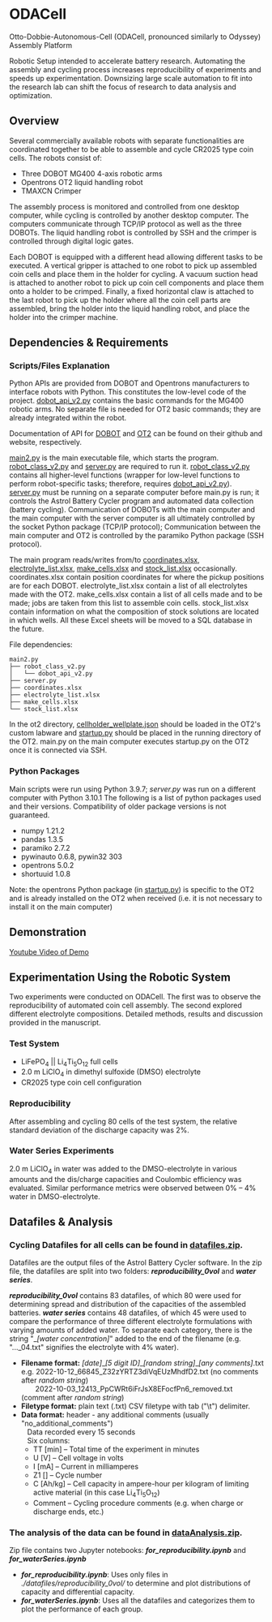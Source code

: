 # ODACell
Otto-Dobbie-Autonomous-Cell (ODACell, pronounced similarly to Odyssey) Assembly Platform

Robotic Setup intended to accelerate battery research. Automating the assembly and cycling process increases reproducibility of experiments and speeds up experimentation. Downsizing large scale automation to fit into the research lab can shift the focus of research to data analysis and optimization.  

## Overview
Several commercially available robots with separate functionalities are coordinated together to be able to assemble and cycle CR2025 type coin cells. The robots consist of:
- Three DOBOT MG400 4-axis robotic arms
- Opentrons OT2 liquid handling robot
- TMAXCN Crimper

The assembly process is monitored and controlled from one desktop computer, while cycling is controlled by another desktop computer. The computers communicate through TCP/IP protocol as well as the three DOBOTs. The liquid handling robot is controlled by SSH and the crimper is controlled through digital logic gates. 

Each DOBOT is equipped with a different head allowing different tasks to be executed. A vertical gripper is attached to one robot to pick up assembled coin cells and place them in the holder for cycling. A vacuum suction head is attached to another robot to pick up coin cell components and place them onto a holder to be crimped. Finally, a fixed horizontal claw is attached to the last robot to pick up the holder where all the coin cell parts are assembled, bring the holder into the liquid handling robot, and place the holder into the crimper machine.

## Dependencies & Requirements
### Scripts/Files Explanation
Python APIs are provided from DOBOT and Opentrons manufacturers to interface robots with Python. This constitutes the low-level code of the project. [dobot_api_v2.py](dobot_api_v2.py) contains the basic commands for the MG400 robotic arms. No separate file is needed for OT2 basic commands; they are already integrated within the robot.

Documentation of API for [DOBOT](https://github.com/Dobot-Arm/TCP-IP-Protocol/blob/master/README-EN.md) and [OT2](https://docs.opentrons.com/v2/) can be found on their github and website, respectively.

[main2.py](main2.py) is the main executable file, which starts the program. [robot_class_v2.py](robot_class_v2.py) and [server.py](server.py) are required to run it. [robot_class_v2.py](robot_class_v2.py) contains all higher-level functions (wrapper for low-level functions to perform robot-specific tasks; therefore, requires [dobot_api_v2.py](dobot_api_v2.py)). [server.py](server.py) must be running on a separate computer before main.py is run; it controls the Astrol Battery Cycler program and automated data collection (battery cycling). Communication of DOBOTs with the main computer and the main computer with the server computer is all ultimately controlled by the socket Python package (TCP/IP protocol); Communication between the main computer and OT2 is controlled by the paramiko Python package (SSH protocol).

The main program reads/writes from/to [coordinates.xlsx](./tables_coordinates/coordinates.xlsx), [electrolyte_list.xlsx](./tables_coordinates/electrolyte_list.xlsx), [make_cells.xlsx](./tables_coordinates/make_cells.xlsx) and [stock_list.xlsx](./tables_coordinates/stock_list.xlsx) occasionally. coordinates.xlsx contain position coordinates for where the pickup positions are for each DOBOT. electrolyte_list.xlsx contain a list of all electrolytes made with the OT2. make_cells.xlsx contain a list of all cells made and to be made; jobs are taken from this list to assemble coin cells. stock_list.xlsx contain information on what the composition of stock solutions are located in which wells. All these Excel sheets will be moved to a SQL database in the future. 

File dependencies:
```
main2.py
├── robot_class_v2.py
│   └── dobot_api_v2.py
├── server.py
├── coordinates.xlsx
├── electrolyte_list.xlsx
├── make_cells.xlsx
└── stock_list.xlsx
```

In the ot2 directory, [cellholder_wellplate.json](./ot2/cellholder_wellplate.json) should be loaded in the OT2's custom labware and [startup.py](./ot2/startup.py) should be placed in the running directory of the OT2. main.py on the main computer executes startup.py on the OT2 once it is connected via SSH.
### Python Packages
Main scripts were run using Python 3.9.7; *server.py* was run on a different computer with Python 3.10.1
The following is a list of python packages used and their versions. Compatibility of older package versions is not guaranteed.
- numpy 1.21.2
- pandas 1.3.5
- paramiko 2.7.2
- pywinauto 0.6.8, pywin32 303
- opentrons 5.0.2
- shortuuid 1.0.8

Note: the opentrons Python package (in [startup.py](./ot2/startup.py)) is specific to the OT2 and is already installed on the OT2 when received (i.e. it is not necessary to install it on the main computer)
## Demonstration
[Youtube Video of Demo](https://youtu.be/r_yq-H4orKE)

## Experimentation Using the Robotic System
Two experiments were conducted on ODACell. The first was to observe the reproducibility of automated coin cell assembly. The second explored different electrolyte compositions. Detailed methods, results and discussion provided in the manuscript.
### Test System
- LiFePO<sub>4</sub> || Li<sub>4</sub>Ti<sub>5</sub>O<sub>12</sub> full cells 
- 2.0 m LiClO<sub>4</sub> in dimethyl sulfoxide (DMSO) electrolyte
- CR2025 type coin cell configuration
### Reproducibility
After assembling and cycling 80 cells of the test system, the relative standard deviation of the discharge capacity was 2%.
### Water Series Experiments
2.0 m LiClO<sub>4</sub> in water was added to the DMSO-electrolyte in various amounts and the dis/charge capacities and Coulombic efficiency was evaluated. Similar performance metrics were observed between 0% – 4% water in DMSO-electrolyte.
## Datafiles & Analysis
### Cycling Datafiles for all cells can be found in [datafiles.zip](datafiles.zip).
Datafiles are the output files of the Astrol Battery Cycler software. In the zip file, the datafiles are split into two folders: ***reproducibility\_0vol*** and ***water series***.

***reproducibility\_0vol*** contains 83 datafiles, of which 80 were used for determining spread and distribution of the capacities of the assembled batteries. ***water series*** contains 48 datafiles, of which 45 were used to compare the performance of three different electrolyte formulations with varying amounts of added water. To separate each category, there is the string "\_*\[water concentration\]*" added to the end of the filename (e.g. "...\_04.txt" signifies the electrolyte with 4% water).
- **Filename format:** *\[date\]*\_*\[5 digit ID\]*\_*\[random string\]*\_*\[any comments\]*.txt  
  e.g. 2022-10-12_66845_Z32zYRTZ3diVqEUzMhdfD2.txt (no comments after *random string*)  
  &nbsp;&nbsp;&nbsp;&nbsp;&nbsp;&nbsp;&nbsp;2022-10-03_12413_PpCWRt6iFrJsX8EFocfPn6\_removed.txt (comment after *random string*)
- **Filetype format:** plain text (.txt) CSV filetype with tab ("\\t") delimiter.
- **Data format:** header - any additional comments (usually "no\_additional\_comments")  
  &nbsp;&nbsp;&nbsp;Data recorded every 15 seconds  
  &nbsp;&nbsp;&nbsp;Six columns:
  - TT \[min\] –⁠ Total time of the experiment in minutes
  - U \[V\] –⁠ Cell voltage in volts
  - I \[mA\] –⁠ Current in milliamperes
  - Z1 \[\] – Cycle number
  - C \[Ah/kg\] – Cell capacity in ampere-hour per kilogram of limiting active material (in this case Li<sub>4</sub>Ti<sub>5</sub>O<sub>12</sub>)
  - Comment – Cycling procedure comments (e.g. when charge or discharge ends, etc.)
### The analysis of the data can be found in [dataAnalysis.zip](dataAnalysis.zip).
Zip file contains two Jupyter notebooks: ***for_reproducibility.ipynb*** and ***for_waterSeries.ipynb***
- ***for_reproducibility.ipynb***: Uses only files in *./datafiles/reproducibility\_0vol/* to determine and plot distributions of capacity and differential capacity.
-  ***for_waterSeries.ipynb***: Uses all the datafiles and categorizes them to plot the performance of each group. 
